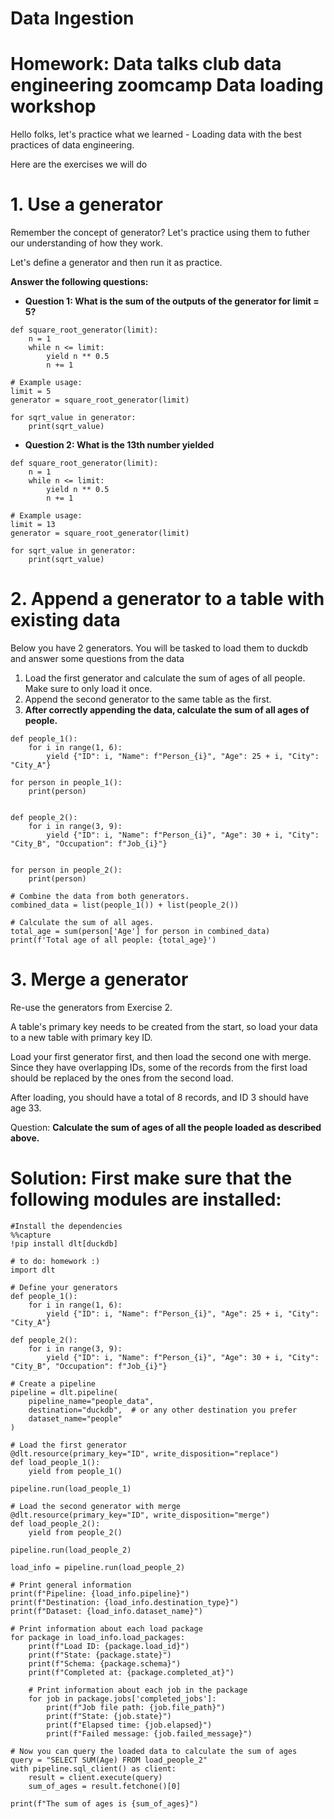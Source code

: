# Data Ingestion

# **Homework**: Data talks club data engineering zoomcamp Data loading workshop

Hello folks, let's practice what we learned - Loading data with the best practices of data engineering.

Here are the exercises we will do

# 1. Use a generator

Remember the concept of generator? Let's practice using them to futher our understanding of how they work.

Let's define a generator and then run it as practice.

**Answer the following questions:**

- **Question 1: What is the sum of the outputs of the generator for limit = 5?**

```shell
def square_root_generator(limit):
    n = 1
    while n <= limit:
        yield n ** 0.5
        n += 1

# Example usage:
limit = 5
generator = square_root_generator(limit)

for sqrt_value in generator:
    print(sqrt_value)

```

- **Question 2: What is the 13th number yielded**

```shell
def square_root_generator(limit):
    n = 1
    while n <= limit:
        yield n ** 0.5
        n += 1

# Example usage:
limit = 13
generator = square_root_generator(limit)

for sqrt_value in generator:
    print(sqrt_value)

```

# 2. Append a generator to a table with existing data

Below you have 2 generators. You will be tasked to load them to duckdb and answer some questions from the data

1. Load the first generator and calculate the sum of ages of all people. Make sure to only load it once.
2. Append the second generator to the same table as the first.
3. **After correctly appending the data, calculate the sum of all ages of people.**

```shell
def people_1():
    for i in range(1, 6):
        yield {"ID": i, "Name": f"Person_{i}", "Age": 25 + i, "City": "City_A"}

for person in people_1():
    print(person)


def people_2():
    for i in range(3, 9):
        yield {"ID": i, "Name": f"Person_{i}", "Age": 30 + i, "City": "City_B", "Occupation": f"Job_{i}"}


for person in people_2():
    print(person)

# Combine the data from both generators.
combined_data = list(people_1()) + list(people_2())

# Calculate the sum of all ages.
total_age = sum(person['Age'] for person in combined_data)
print(f'Total age of all people: {total_age}')
```

# 3. Merge a generator

Re-use the generators from Exercise 2.

A table's primary key needs to be created from the start, so load your data to a new table with primary key ID.

Load your first generator first, and then load the second one with merge. Since they have overlapping IDs, some of the records from the first load should be replaced by the ones from the second load.

After loading, you should have a total of 8 records, and ID 3 should have age 33.

Question: **Calculate the sum of ages of all the people loaded as described above.**

# Solution: First make sure that the following modules are installed:

```shell
#Install the dependencies
%%capture
!pip install dlt[duckdb]
```

```shell
# to do: homework :)
import dlt

# Define your generators
def people_1():
    for i in range(1, 6):
        yield {"ID": i, "Name": f"Person_{i}", "Age": 25 + i, "City": "City_A"}

def people_2():
    for i in range(3, 9):
        yield {"ID": i, "Name": f"Person_{i}", "Age": 30 + i, "City": "City_B", "Occupation": f"Job_{i}"}

# Create a pipeline
pipeline = dlt.pipeline(
    pipeline_name="people_data",
    destination="duckdb",  # or any other destination you prefer
    dataset_name="people"
)

# Load the first generator
@dlt.resource(primary_key="ID", write_disposition="replace")
def load_people_1():
    yield from people_1()

pipeline.run(load_people_1)

# Load the second generator with merge
@dlt.resource(primary_key="ID", write_disposition="merge")
def load_people_2():
    yield from people_2()

pipeline.run(load_people_2)

load_info = pipeline.run(load_people_2)

# Print general information
print(f"Pipeline: {load_info.pipeline}")
print(f"Destination: {load_info.destination_type}")
print(f"Dataset: {load_info.dataset_name}")

# Print information about each load package
for package in load_info.load_packages:
    print(f"Load ID: {package.load_id}")
    print(f"State: {package.state}")
    print(f"Schema: {package.schema}")
    print(f"Completed at: {package.completed_at}")

    # Print information about each job in the package
    for job in package.jobs['completed_jobs']:
        print(f"Job file path: {job.file_path}")
        print(f"State: {job.state}")
        print(f"Elapsed time: {job.elapsed}")
        print(f"Failed message: {job.failed_message}")

# Now you can query the loaded data to calculate the sum of ages
query = "SELECT SUM(Age) FROM load_people_2"
with pipeline.sql_client() as client:
    result = client.execute(query)
    sum_of_ages = result.fetchone()[0]

print(f"The sum of ages is {sum_of_ages}")
```
